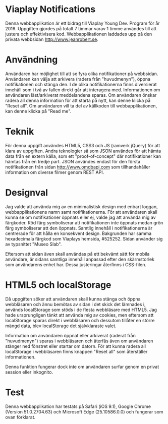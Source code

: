 # Viaplay Notifications
Denna webbapplikation är ett bidrag till Viaplay Young Dev. Program för år 2016. Uppgiften gjordes på totalt 7 timmar varav 1 timme användes till att justera och effektivisera kod. Webbapplikationen laddades upp på den privata webbsidan http://www.jeanrobert.se.

# Användning
Användaren har möjlighet till att se fyra olika notifikationer på webbsidan. Användaren kan välja att arkivera (radera från "huvudmenyn"), öppna notifikationen och stänga den. I de olika notifikationerna finns diversierat innehåll som i två av fallen direkt går att interagera med. Informationen om användaren läst/arkiverat meddelandena sparas. Om användaren önskar radera all denna information för att starta på nytt, kan denne klicka på "Reset all". Om användaren vill ta del av källkoden till webbapplikationen, kan denne klicka på "Read me".

# Teknik
För denna uppgift användes HTML5, CSS3 och JS (ramverk jQuery) för att klara av uppgiften. Andra teknologier så som JSON användes för att hämta data från en extern källa, som ett "proof-of-concept" där notifikationer kan hämtas från en tredje part. JSON användes endast för den första notifikationen från sidan http://www.omdbapi.com som tillhandahåller information om diverse filmer genom REST API.

# Designval
Jag valde att använda mig av en minimalistisk design med enbart loggan, webbapplikationens namn samt notifikationerna. För att användaren skall kunna se om notifikationer öppnats eller ej, valde jag att använda mig av färgkoder. Röd färg symboliserar att notifikationen inte öppnats medan grön färg symboliserar att den öppnats. Samtlig innehåll i notifikationerna är centrerade för att hålla en konsekvent design. Bakgrunden har samma hexadecimala färgkod som Viaplays hemsida, #525252. Sidan använder sig av typsnittet "Museo Slab".

Eftersom att sidan även skall användas på ett bekvämt sätt för mobila användare, är sidans samtliga innehåll anpassad efter den skärmstorlek som användarens enhet har. Dessa justeringar återfinns i CSS-filen.

# HTML5 och localStorage
Då uppgiften söker att användaren skall kunna stänga och öppna webbläsaren och ännu bemötas av sidan i det skick det lämnades i, används localStorage som stöds i de flesta webbläsare med HTML5. Jag hade ursprungligen tänkt att använda mig av cookies, men eftersom att localStorage sparas direkt i webbläsaren och dessutom tillåter en större mängd data, blev localStorage det självklaraste valet.

Information om användaren öppnat eller arkiverat (raderat från "huvudmenyn") sparas i webbläsaren och återfås även om användaren stänger ned fönstret eller startar om datorn. För att kunna radera all localStorage i webbläsaren finns knappen "Reset all" som återställer informationen.

Denna funktion fungerar dock inte om användaren surfar genom en privat session eller inkognito.

# Test
Denna webbapplikation har testats på Safari (iOS 9.1), Google Chrome (Version 51.0.2704.63) och Microsoft Edge (25.10586.0.0) och fungerar som ovan förklarat.
